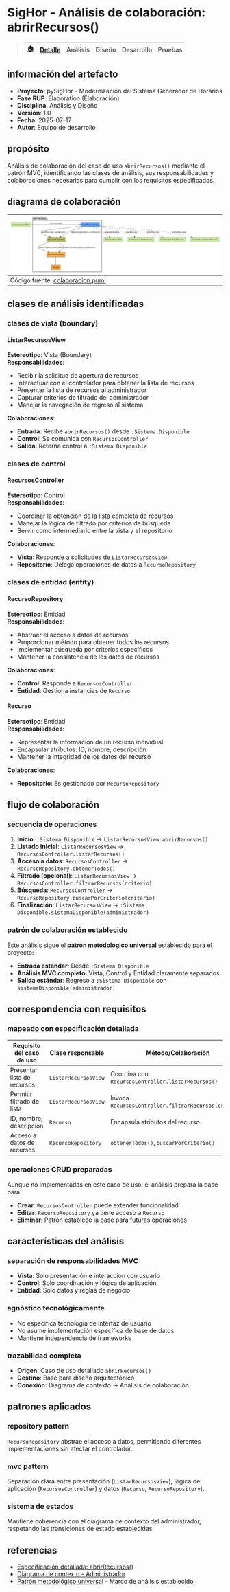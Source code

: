 # SigHor - Análisis de colaboración: abrirRecursos()

> |[🏠️](/RUP/README.md)|[Detalle](/RUP/00-casos-uso/02-detalle/abrirRecursos/README.md)|Análisis|Diseño|Desarrollo|Pruebas|
> |-|-|-|-|-|-|

## información del artefacto

- **Proyecto**: pySigHor - Modernización del Sistema Generador de Horarios
- **Fase RUP**: Elaboration (Elaboración)
- **Disciplina**: Análisis y Diseño
- **Versión**: 1.0
- **Fecha**: 2025-07-17
- **Autor**: Equipo de desarrollo

## propósito

Análisis de colaboración del caso de uso `abrirRecursos()` mediante el patrón MVC, identificando las clases de análisis, sus responsabilidades y colaboraciones necesarias para cumplir con los requisitos especificados.

## diagrama de colaboración

<div align=center>

|![Análisis: abrirRecursos()](/images/RUP/01-analisis/casos-uso/abrirRecursos/abrirRecursos-analisis.svg)|
|-|
|Código fuente: [colaboracion.puml](colaboracion.puml)|

</div>

## clases de análisis identificadas

### clases de vista (boundary)

#### ListarRecursosView
**Estereotipo**: Vista (Boundary)  
**Responsabilidades**:
- Recibir la solicitud de apertura de recursos
- Interactuar con el controlador para obtener la lista de recursos
- Presentar la lista de recursos al administrador
- Capturar criterios de filtrado del administrador
- Manejar la navegación de regreso al sistema

**Colaboraciones**:
- **Entrada**: Recibe `abrirRecursos()` desde `:Sistema Disponible`
- **Control**: Se comunica con `RecursosController`
- **Salida**: Retorna control a `:Sistema Disponible`

### clases de control

#### RecursosController
**Estereotipo**: Control  
**Responsabilidades**:
- Coordinar la obtención de la lista completa de recursos
- Manejar la lógica de filtrado por criterios de búsqueda
- Servir como intermediario entre la vista y el repositorio

**Colaboraciones**:
- **Vista**: Responde a solicitudes de `ListarRecursosView`
- **Repositorio**: Delega operaciones de datos a `RecursoRepository`

### clases de entidad (entity)

#### RecursoRepository
**Estereotipo**: Entidad  
**Responsabilidades**:
- Abstraer el acceso a datos de recursos
- Proporcionar método para obtener todos los recursos
- Implementar búsqueda por criterios específicos
- Mantener la consistencia de los datos de recursos

**Colaboraciones**:
- **Control**: Responde a `RecursosController`
- **Entidad**: Gestiona instancias de `Recurso`

#### Recurso
**Estereotipo**: Entidad  
**Responsabilidades**:
- Representar la información de un recurso individual
- Encapsular atributos: ID, nombre, descripción
- Mantener la integridad de los datos del recurso

**Colaboraciones**:
- **Repositorio**: Es gestionado por `RecursoRepository`

## flujo de colaboración

### secuencia de operaciones

1. **Inicio**: `:Sistema Disponible` → `ListarRecursosView.abrirRecursos()`
2. **Listado inicial**: `ListarRecursosView` → `RecursosController.listarRecursos()`
3. **Acceso a datos**: `RecursosController` → `RecursoRepository.obtenerTodos()`
4. **Filtrado (opcional)**: `ListarRecursosView` → `RecursosController.filtrarRecursos(criterio)`
5. **Búsqueda**: `RecursosController` → `RecursoRepository.buscarPorCriterio(criterio)`
6. **Finalización**: `ListarRecursosView` → `:Sistema Disponible.sistemaDisponible(administrador)`

### patrón de colaboración establecido

Este análisis sigue el **patrón metodológico universal** establecido para el proyecto:
- **Entrada estándar**: Desde `:Sistema Disponible`
- **Análisis MVC completo**: Vista, Control y Entidad claramente separados
- **Salida estándar**: Regreso a `:Sistema Disponible` con `sistemaDisponible(administrador)`

## correspondencia con requisitos

### mapeado con especificación detallada

|Requisito del caso de uso|Clase responsable|Método/Colaboración|
|-|-|-|
|Presentar lista de recursos|`ListarRecursosView`|Coordina con `RecursosController.listarRecursos()`|
|Permitir filtrado de lista|`ListarRecursosView`|Invoca `RecursosController.filtrarRecursos(criterio)`|
|ID, nombre, descripción|`Recurso`|Encapsula atributos del recurso|
|Acceso a datos de recursos|`RecursoRepository`|`obtenerTodos()`, `buscarPorCriterio()`|

### operaciones CRUD preparadas

Aunque no implementadas en este caso de uso, el análisis prepara la base para:
- **Crear**: `RecursosController` puede extender funcionalidad
- **Editar**: `RecursoRepository` ya tiene acceso a `Recurso`
- **Eliminar**: Patrón establece la base para futuras operaciones

## características del análisis

### separación de responsabilidades MVC

- **Vista**: Solo presentación e interacción con usuario
- **Control**: Solo coordinación y lógica de aplicación
- **Entidad**: Solo datos y reglas de negocio

### agnóstico tecnológicamente

- No especifica tecnología de interfaz de usuario
- No asume implementación específica de base de datos
- Mantiene independencia de frameworks

### trazabilidad completa

- **Origen**: Caso de uso detallado `abrirRecursos()`
- **Destino**: Base para diseño arquitectónico
- **Conexión**: Diagrama de contexto → Análisis de colaboración

## patrones aplicados

### repository pattern
`RecursoRepository` abstrae el acceso a datos, permitiendo diferentes implementaciones sin afectar el controlador.

### mvc pattern
Separación clara entre presentación (`ListarRecursosView`), lógica de aplicación (`RecursosController`) y datos (`Recurso`, `RecursoRepository`).

### sistema de estados
Mantiene coherencia con el diagrama de contexto del administrador, respetando las transiciones de estado establecidas.

## referencias

- [Especificación detallada: abrirRecursos()](../../../00-casos-uso/02-detalle/abrirRecursos/README.md)
- [Diagrama de contexto - Administrador](../../../00-casos-uso/01-actores-casos-uso/diagrama-contexto-administrador.md)
- [Patrón metodológico universal](../../../../conversation-log.md) - Marco de análisis establecido